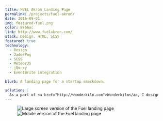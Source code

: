 ```yaml
---
title: FUEL Akron Landing Page
permalink: /projects/fuel-akron/
date: 2016-09-01
img: featured-fuel.png
color: 8766ac
link: http://www.fuelakron.com/
stack: Design, HTML, SCSS
featured: true
technology:
  - Design
  - Jade/Pug
  - SCSS
  - MeteorJS
  - jQuery
  - EventBrite integration
  
blurb: A landing page for a startup smackdown.

solution: |
  As a part of <a href="http://wonderkiln.com">Wonderkiln</a>, I designed and implemented responsive landing page for FUEL Akron, based on a poster design. The site makes heavy use of SVG and CSS graphics as well as scroll animation.
---
```

<figure class="projects__img-wrapper row row--full" style="background-color: #{{ page.color }}">
  <div class="projects__col--two-thirds">
    <img class="projects__img projects__img--full" src="{{ imgurl }}/img/fuel-landing.png" alt="Large screen version of the Fuel landing page">
  </div>
  <div class="projects__col--one-third">
    <img class="projects__img projects__img--full" src="{{ imgurl }}/img/fuel-mobile.png" alt="Mobile version of the Fuel landing page">
  </div>
</figure>
